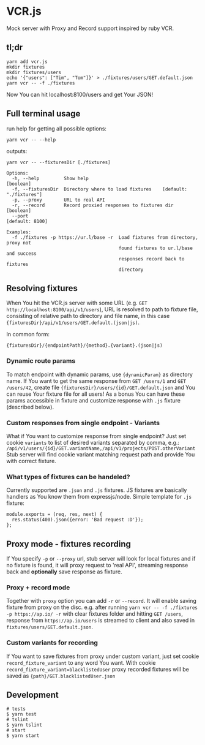 # VCR.js

Mock server with Proxy and Record support inspired by ruby VCR.

## tl;dr
```
yarn add vcr.js
mkdir fixtures
mkdir fixtures/users
echo '{"users": ["Tim", "Tom"]}' > ./fixtures/users/GET.default.json
yarn vcr -- -f ./fixtures
```
Now You can hit localhost:8100/users and get Your JSON!


## Full terminal usage

run help for getting all possible options:
```
yarn vcr -- --help
```
outputs:
```
yarn vcr -- --fixturesDir [./fixtures]

Options:
  -h, --help         Show help                                         [boolean]
  -f, --fixturesDir  Directory where to load fixtures    [default: "./fixtures"]
  -p, --proxy        URL to real API
  -r, --record       Record proxied responses to fixtures dir          [boolean]
  --port                                                         [default: 8100]

Examples:
  -f ./fixtures -p https://ur.l/base -r  Load fixtures from directory, proxy not
                                         found fixtures to ur.l/base and success
                                         responses record back to fixtures
                                         directory
```

## Resolving fixtures
When You hit the VCR.js server with some URL (e.g. `GET http://localhost:8100/api/v1/users`),
URL is resolved to path to fixture file, consisting of relative path to directory and file name,
in this case `{fixturesDir}/api/v1/users/GET.default.(json|js)`.

In common form:
```
{fixturesDir}/{endpointPath}/{method}.{variant}.(json|js)
```

### Dynamic route params
To match endpoint with dynamic params, use `{dynamicParam}` as directory name.
If You want to get the same response from `GET /users/1` and `GET /users/42`,
create file `{fixturesDir}/users/{id}/GET.default.json` and You can reuse Your fixture file for all users!
As a bonus You can have these params accessible in fixture and customize response with `.js` fixture (described below).


### Custom responses from single endpoint - Variants
What if You want to customize response from single endpoint?
Just set cookie `variants` to list of desired variants separated by comma, e.g.:
`/api/v1/users/{id}/GET.variantName,/api/v1/projects/POST.otherVariant`
Stub server will find cookie variant matching request path and provide You with correct fixture.

### What types of fixtures can be handeled?
Currently supported are `.json` and `.js` fixtures. JS fixtures are basically handlers as You know them from expressjs/node.
Simple template for `.js` fixture:
```
module.exports = (req, res, next) {
  res.status(400).json({error: 'Bad request :D'});
};
```

## Proxy mode - fixtures recording
If You specify `-p` or `--proxy` url, stub server will look for local fixtures and if no fixture is found,
it will proxy request to 'real API', streaming response back and **optionally** save response as fixture.

### Proxy + record mode
Together with `proxy` option you can add `-r` or `--record`. It will enable saving fixture from proxy on the disc.
e.g. after running `yarn vcr -- -f ./fixtures -p https://ap.io/ -r` with clear fixtures folder and hitting `GET /users`,
response from `https://ap.io/users` is streamed to client and also saved in `fixtures/users/GET.default.json`.

### Custom variants for recording
If You want to save fixtures from proxy under custom variant, just set cookie `record_fixture_variant` to any word You want.
With cookie `record_fixture_variant=blacklistedUser` proxy recorded fixtures will be saved as `{path}/GET.blacklistedUser.json`

## Development

```console
# tests
$ yarn test
# tslint
$ yarn tslint
# start
$ yarn start
```
